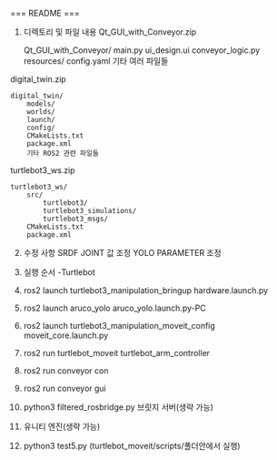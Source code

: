 === README ===
1. 디렉토리 및 파일 내용
Qt_GUI_with_Conveyor.zip

    Qt_GUI_with_Conveyor/
        main.py
        ui_design.ui
        conveyor_logic.py
        resources/
        config.yaml
        기타 여러 파일들

digital_twin.zip

    digital_twin/
        models/
        worlds/
        launch/
        config/
        CMakeLists.txt
        package.xml
        기타 ROS2 관련 파일들

turtlebot3_ws.zip

    turtlebot3_ws/
        src/
            turtlebot3/
            turtlebot3_simulations/
            turtlebot3_msgs/
        CMakeLists.txt
        package.xml
        
2. 수정 사항
SRDF JOINT 값 조정
YOLO PARAMETER 조정

3. 실행 순서
-Turtlebot
1. ros2 launch turtlebot3_manipulation_bringup hardware.launch.py
2. ros2 launch aruco_yolo aruco_yolo.launch.py-PC
3. ros2 launch turtlebot3_manipulation_moveit_config moveit_core.launch.py
4. ros2 run turtlebot_moveit turtlebot_arm_controller
5. ros2 run conveyor con
6. ros2 run conveyor gui
7. python3 filtered_rosbridge.py 브릿지 서버(생략 가능)
8. 유니티 엔진(생략 가능)
9. python3 test5.py (turtlebot_moveit/scripts/폴더안에서 실행)


